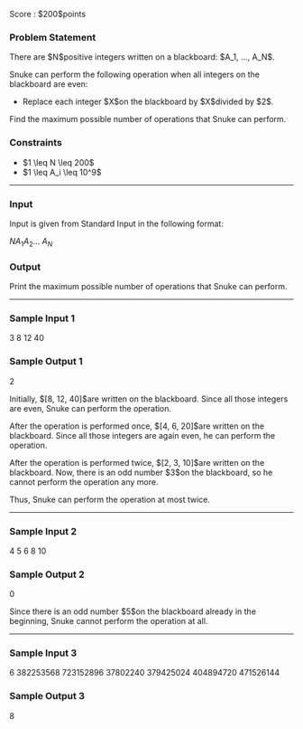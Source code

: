 
<div>

<span>

<span>

<p>
Score : $200$points
</p>

<div>

<section>

### **Problem Statement**

<p>
There are $N$positive integers written on a blackboard: $A_1, ..., A_N$.
</p>

<p>
Snuke can perform the following operation when all integers on the blackboard are even:
</p>

<ul>

<li>
Replace each integer $X$on the blackboard by $X$divided by $2$.
</li>

</ul>

<p>
Find the maximum possible number of operations that Snuke can perform.
</p>

</section>

</div>

<div>

<section>

### **Constraints**

<ul>

<li>
$1 \leq N \leq 200$
</li>

<li>
$1 \leq A_i \leq 10^9$
</li>

</ul>

</section>

</div>

---

<div>

<div>

<section>

### **Input**

<p>
Input is given from Standard Input in the following format:
</p>

<div>

$N$$A_1$$A_2$... $A_N$
</div>

</section>

</div>

<div>

<section>

### **Output**

<p>
Print the maximum possible number of operations that Snuke can perform.
</p>

</section>

</div>

</div>

---

<div>

<section>

### **Sample Input 1**

<div>

3
8 12 40

</div>

</section>

</div>

<div>

<section>

### **Sample Output 1**

<div>

2

</div>

<p>
Initially, $[8, 12, 40]$are written on the blackboard.
Since all those integers are even, Snuke can perform the operation.
</p>

<p>
After the operation is performed once, $[4, 6, 20]$are written on the blackboard.
Since all those integers are again even, he can perform the operation.
</p>

<p>
After the operation is performed twice, $[2, 3, 10]$are written on the blackboard.
Now, there is an odd number $3$on the blackboard, so he cannot perform the operation any more.
</p>

<p>
Thus, Snuke can perform the operation at most twice.
</p>

</section>

</div>

---

<div>

<section>

### **Sample Input 2**

<div>

4
5 6 8 10

</div>

</section>

</div>

<div>

<section>

### **Sample Output 2**

<div>

0

</div>

<p>
Since there is an odd number $5$on the blackboard already in the beginning, Snuke cannot perform the operation at all.
</p>

</section>

</div>

---

<div>

<section>

### **Sample Input 3**

<div>

6
382253568 723152896 37802240 379425024 404894720 471526144

</div>

</section>

</div>

<div>

<section>

### **Sample Output 3**

<div>

8

</div>

</section>

</div>

</span>

</span>

</div>
